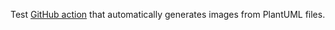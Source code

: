 Test [GitHub action](https://github.com/grassedge/generate-plantuml-action) that automatically generates images from PlantUML files.
